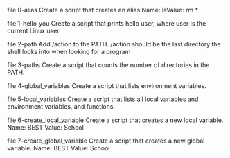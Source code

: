 file 0-alias Create a script that creates an alias.Name: lsValue: rm *

file 1-hello_you Create a script that prints hello user, where user is the current Linux user

file 2-path Add /action to the PATH. /action should be the last directory the shell looks into when looking for a program

file 3-paths Create a script that counts the number of directories in the PATH.
 
file 4-global_variables Create a script that lists environment variables.

file 5-local_variables Create a script that lists all local variables and environment variables, and functions. 
 
file 6-create_local_variable Create a script that creates a new local variable.
Name: BEST
Value: School

file 7-create_global_variable Create a script that creates a new global variable.
Name: BEST
Value: School
